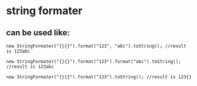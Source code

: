 # string formater

## can be used like:
```new StringFormater("{}{}").format("123", "abc").toString(); //result is 123abc```


```new StringFormater("{}{}").format("123").format("abc").toString(); //result is 123abc```


```new StringFormater("{}{}").format("123").toString(); //result is 123{}```

